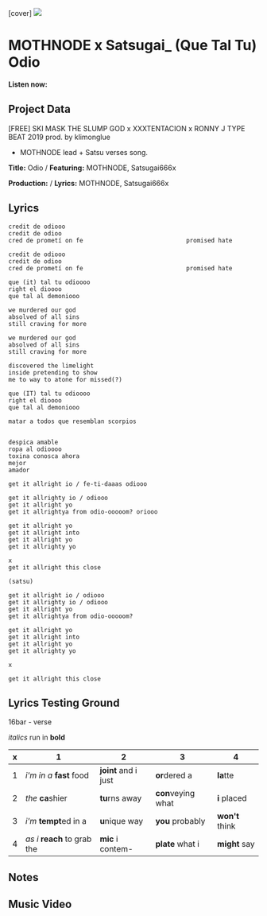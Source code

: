[cover] ![](57175019_319474918741616_8502199518755923887_n.jpg)

# MOTHNODE x Satsugai_ (Que Tal Tu) Odio

**Listen now:** 

## Project Data

[FREE] SKI MASK THE SLUMP GOD x XXXTENTACION x RONNY J TYPE BEAT 2019  prod. by klimonglue

- MOTHNODE lead + Satsu verses song.

**Title:** Odio / **Featuring:** MOTHNODE, Satsugai666x

**Production:**  / **Lyrics:** MOTHNODE, Satsugai666x

## Lyrics

```
credit de odiooo
credit de odioo                                   
cred de prometí on fe                             promised hate

credit de odiooo
credit de odioo                                   
cred de prometí on fe                             promised hate

que (it) tal tu odioooo
right el dioooo
que tal al demoniooo

we murdered our god 
absolved of all sins
still craving for more

we murdered our god 
absolved of all sins
still craving for more

discovered the limelight
inside pretending to show
me to way to atone for missed(?)

que (IT) tal tu odioooo
right el dioooo
que tal al demoniooo

matar a todos que resemblan scorpios


despica amable
ropa al odioooo
toxina conosca ahora
mejor 
amador

get it allright io / fe-ti-daaas odiooo

get it allrighty io / odiooo
get it allright yo
get it allrightya from odio-ooooom? oriooo

get it allright yo
get it allright into
get it allright yo
get it allrighty yo

x
get it allright this close

(satsu)

get it allright io / odiooo
get it allrighty io / odiooo
get it allright yo
get it allrightya from odio-ooooom?

get it allright yo
get it allright into
get it allright yo
get it allrighty yo

x

get it allright this close
```

## Lyrics Testing Ground

16bar - verse

*italics* run in
**bold**

| x | 1 | 2 | 3 | 4 |
|---|---|---|---|---|
| 1 | *i'm in a* **fast** food | **joint** and i just  | **or**dered a  | **la**tte  |
| 2 | *the* **ca**shier | **tu**rns away  |  **con**veying what |  **i** placed |
| 3 | *i'm* **tempt**ed in a | **u**nique way  |  **you** probably |  **won't** think |
| 4 | *as i* **reach** to grab the |  **mic** i contem-  | **plate** what i | **might** say |

## Notes

## Music Video
